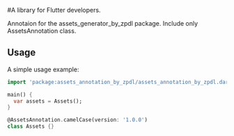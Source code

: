 #A library for Flutter developers.

Annotaion for the assets_generator_by_zpdl package. Include only AssetsAnnotation class.

## Usage

A simple usage example:

```dart
import 'package:assets_annotation_by_zpdl/assets_annotation_by_zpdl.dart';

main() {
  var assets = Assets();
}

@AssetsAnnotation.camelCase(version: '1.0.0')
class Assets {}
```
